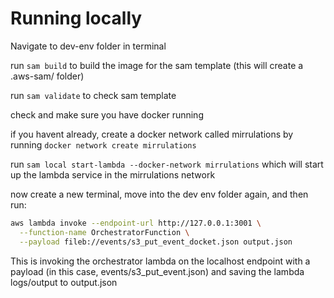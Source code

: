 # Running locally

Navigate to dev-env folder in terminal

run `sam build` to build the image for the sam template (this will create a .aws-sam/ folder)

run `sam validate` to check sam template

check and make sure you have docker running

if you havent already, create a docker network called mirrulations by running `docker network create mirrulations`

run `sam local start-lambda --docker-network mirrulations` which will start up the lambda service in the mirrulations network

now create a new terminal, move into the dev env folder again, and then run:

```bash
aws lambda invoke --endpoint-url http://127.0.0.1:3001 \
  --function-name OrchestratorFunction \
  --payload fileb://events/s3_put_event_docket.json output.json
```

This is invoking the orchestrator lambda on the localhost endpoint with a payload (in this case, events/s3_put_event.json) and saving the lambda logs/output to output.json
